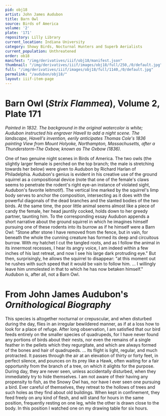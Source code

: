 ```yaml
---
pid: obj18
artist: John James Audubon
title: Barn Owl
source: Birds of America
volume: '2'
plate: '171'
repository: Lilly Library
current_location: Indiana University
category: Showy Birds, Nocturnal Hunters and Superb Aerialists
current_population: Unthreatened
order: ob18
manifest: "/img/derivatives/iiif/obj18/manifest.json"
thumbnail: "/img/derivatives/iiif/images/obj18/full/250,/0/default.jpg"
full: "/img/derivatives/iiif/images/obj18/full/1140,/0/default.jpg"
permalink: "/audubon/obj18/"
layout: iiif-item-page
---
```


# Barn Owl (_Strix Flammea_), Volume 2, Plate 171

_Painted in 1832. The background in the original watercolor is white; Audubon instructed his engraver Havell to add a night scene. The landscape, Havell's invention, eerily anticipates Thomas Cole's 1836 painting View from Mount Holyoke, Northampton, Massachusetts, after a Thunderstorm-The Oxbow, known as The Oxbow (1836)._

One of two genuine night scenes in Birds of America. The two owls (the slightly larger female is perched on the top branch; the male is stretching towards her below) were given to Audubon by Richard Harlan of Philadelphia. Audubon's genius is evident in his creative use of the ground squirrel as a compositional device (note that one of the female's claws seems to penetrate the rodent's right eye-an instance of violated sight, Audubon's favorite leitmotif). The vertical line marked by the squirrel's limp body serves to anchor the composition, intersecting as it does with the powerful diagonals of the dead branches and the slanted bodies of the two birds. At the same time, the poor little animal seems almost like a piece of candy the female, her head jauntily cocked, holds down to her greedy partner, taunting him. To the corresponding essay Audubon appends a short narrative about the ground squirrel in which he imagines himself pursuing one of these rodents into its burrow as if he himself were a Barn Owl: "Stone after stone I have removed from the fence, but in vain, for beneath the whole the cunning creature has formed its deep and circuitous burrow. With my hatchet I cut the tangled roots, and as I follow the animal in its innermost recesses, I hear its angry voice, I am indeed within a few inches of his last retreat, and now I see his large dark protruding eye." But then, surprisingly, he allows the squirrel to disappear: "at this moment out he rushes with such speed that it would be vain to follow him. ... I willingly leave him unmolested in that to which he has now betaken himself." Audubon is, after all, not a Barn Owl.

# From John James Audubon's _Ornithological Biography_

This species is altogether nocturnal or crepuscular, and when disturbed during the day, flies in an irregular bewildered manner, as if at a loss how to look for a place of refuge. After long observation, I am satisfied that our bird feeds entirely on the smaller species of quadrupeds, for I have never found any portions of birds about their nests, nor even the remains of a single feather in the pellets which they regurgitate, and which are always formed of the bones and hair of quadrupeds. ... Its flight is light, regular, and much protracted. It passes through the air at an elevation of thirty or forty feet, in perfect silence, and pounces on its prey like a Hawk, often waiting for a fair opportunity from the branch of a tree, on which it alights for the purpose. During day, they are never seen, unless accidentally disturbed, when they immediately try to hide themselves. I am not aware of their having any propensity to fish, as the Snowy Owl has, nor have I ever seen one pursuing a bird. Ever careful of themselves, they retreat to the hollows of trees and such holes as they find about old buildings. When kept in confinement, they feed freely on any kind of flesh, and will stand for hours in the same position, frequently resting on one leg, while the other is drawn close to the body. In this position I watched one on my drawing table for six hours.
